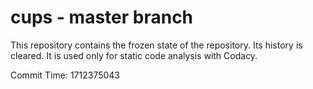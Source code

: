 # cups - master branch

This repository contains the frozen state of the repository.
Its history is cleared. It is used only for static code
analysis with Codacy.

Commit Time: 1712375043